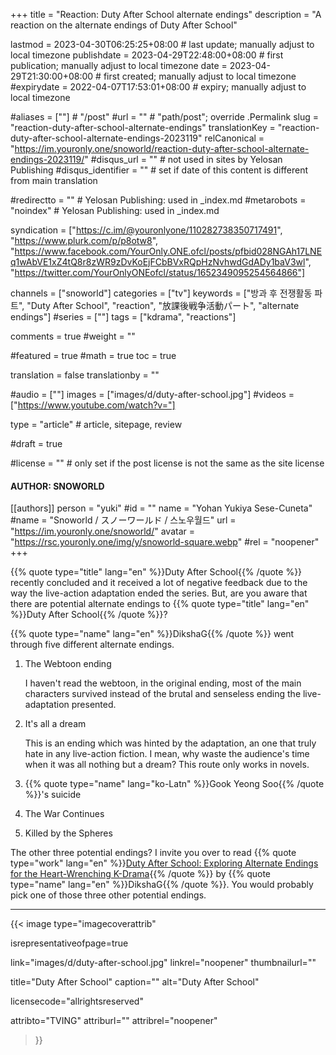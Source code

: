 +++
title = "Reaction: Duty After School alternate endings"
description = "A reaction on the alternate endings of Duty After School"

lastmod = 2023-04-30T06:25:25+08:00                 # last update; manually adjust to local timezone
publishdate = 2023-04-29T22:48:00+08:00             # first publication; manually adjust to local timezone
date = 2023-04-29T21:30:00+08:00                    # first created; manually adjust to local timezone
#expirydate = 2022-04-07T17:53:01+08:00              # expiry; manually adjust to local timezone

#aliases = [""]                                        # "/post"
#url = ""                                              # "path/post"; override .Permalink
slug = "reaction-duty-after-school-alternate-endings"
translationKey = "reaction-duty-after-school-alternate-endings-2023119"
relCanonical = "https://im.youronly.one/snoworld/reaction-duty-after-school-alternate-endings-2023119/"
#disqus_url = ""                                       # not used in sites by Yelosan Publishing
#disqus_identifier = ""                                # set if date of this content is different from main translation

#redirectto = ""                                       # Yelosan Publishing: used in _index.md
#metarobots = "noindex"                                # Yelosan Publishing: used in _index.md

syndication = ["https://c.im/@youronlyone/110282738350717491", "https://www.plurk.com/p/p8otw8", "https://www.facebook.com/YourOnly.ONE.ofcl/posts/pfbid028NGAh17LNEq1wAbVE1xZ4tQ8r8zWR9zDvKoEjFCbBVxRQpHzNvhwdGdADy1baV3wl", "https://twitter.com/YourOnlyONEofcl/status/1652349095254564866"]

channels = ["snoworld"]
categories = ["tv"]
keywords = ["방과 후 전쟁활동 파트", "Duty After School", "reaction", "放課後戦争活動パート", "alternate endings"]
#series = [""]
tags = ["kdrama", "reactions"]

comments = true
#weight = ""

#featured = true
#math = true
toc = true

translation = false
translationby = ""

#audio = [""]
images = ["images/d/duty-after-school.jpg"]
#videos = ["https://www.youtube.com/watch?v="]

type = "article"                                             # article, sitepage, review

#draft = true

#license = ""                                          # only set if the post license is not the same as the site license

#### AUTHOR: SNOWORLD ####
[[authors]]
  person = "yuki"
  #id = ""
  name = "Yohan Yukiya Sese-Cuneta"
  #name = "Snoworld / スノーワールド / 스노우월드"
  url = "https://im.youronly.one/snoworld/"
  avatar = "https://rsc.youronly.one/img/y/snoworld-square.webp"
  #rel = "noopener"
+++

{{% quote type="title" lang="en" %}}Duty After School{{% /quote %}} recently concluded and it received a lot of negative feedback due to the way the live-action adaptation ended the series. But, are you aware that there are potential alternate endings to {{% quote type="title" lang="en" %}}Duty After School{{% /quote %}}?

<!--more-->

{{% quote type="name" lang="en" %}}DikshaG{{% /quote %}} went through five different alternate endings.

1. The Webtoon ending

    I haven't read the webtoon, in the original ending, most of the main characters survived instead of the brutal and senseless ending the live-adaptation presented.

1. It's all a dream

    This is an ending which was hinted by the adaptation, an one that truly hate in any live-action fiction. I mean, why waste the audience's time when it was all nothing but a dream? This route only works in novels.

1. {{% quote type="name" lang="ko-Latn" %}}Gook Yeong Soo{{% /quote %}}'s suicide
1. The War Continues
1. Killed by the Spheres

The other three potential endings? I invite you over to read {{% quote type="work" lang="en" %}}[Duty After School: Exploring Alternate Endings for the Heart-Wrenching K-Drama](https://www.moving-stories.net/duty-after-school-exploring-alternate-endings-for-the-heart-wrenching-k-drama/){{% /quote %}} by {{% quote type="name" lang="en" %}}DikshaG{{% /quote %}}. You would probably pick one of those three other potential endings.

---

{{< image
  type="imagecoverattrib"

  isrepresentativeofpage=true

  link="images/d/duty-after-school.jpg"
  linkrel="noopener"
  thumbnailurl=""

  title="Duty After School"
  caption=""
  alt="Duty After School"

  licensecode="allrightsreserved"

  attribto="TVING"
  attriburl=""
  attribrel="noopener"
>}}
